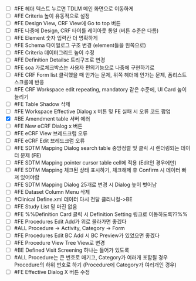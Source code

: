 - [ ] #FE 헤더 텍스트 누르면 TDLM 메인 화면으로 이동하게
- [ ] #FE Criteria 높이 유동적으로 설정
- [ ] #FE Design View, CRF View에 Go to top 버튼
- [ ] #FE 나중에 Design, CRF 타이틀 레이아웃 통일 (버튼 수준은 다름)
- [ ] #FE Element 숫자 입력칸 더 명확하게
- [ ] #FE Schema 다이얼로그 구조 변경 (element들을 왼쪽으로)
- [ ] #FE Criteria 데이터그리드 높이 수정
- [ ] #FE Definition Detailsc 트리구조로 변경
- [ ] #FE soa 가로체크박스는 사용자 편의기능으로 나중에 구현하기로
- [ ] #FE CRF Form list 클릭했을 때 안가는 문제, 위쪽 헤더에 안가는 문제, 폼리스트 스크롤에 반응
- [ ] #FE CRF Workspace edit repeating, mandatory 같은 수준에, UI Card 높이 늘리기
- [ ] #FE Table Shadow 삭제
- [ ] #FE Workspace Effective Dialog x 버튼 및 FE 실패 시 오류 코드 팝업
- [x] #BE Amendment table 서버 에러
- [ ] #FE New eCRF Dialog x 버튼
- [ ] #FE eCRF View 브레드크럼 오류
- [ ] #FE eCRF Edit 브레드크럼 오류
- [ ] #FE SDTM Mapping Dialog search table 중앙정렬 및 클릭 시 렌더링되는 데이터 문제 (FE)
- [ ] #FE SDTM Mapping pointer cursor table cell에 적용 (Edit인 경우에만)
- [ ] #FE SDTM Mapping 체크된 상태 표시하기, 체크해제 후 Confirm 시 데이터 빠져 있어야함
- [ ] #FE SDTM Mapping Dialog 25개로 변경 시 Dialog 높이 벗어남
- [ ] #FE Dataset Column Menu 삭제
- [ ] #Clinical Define.xml 데이터 다시 전달 클리니컬->BE
- [ ] #FE Study List 밑 마진 없음
- [ ] #FE %%Definition Card 클릭 시 Definition Setting 링크로 이동하도록??%%
- [ ] #FE Procedures Edit Add가 위로 올라가면 좋겠다
- [ ] #ALL Procedure -> Activity, Category -> Form
- [ ] #FE Procedures Edit BC Add 시 BC Preview가 있었으면 좋겠다
- [ ] #FE Procedure View Tree View로 변경
- [ ] #BE Defined Visit Screening 하나는 들어가 있도록
- [ ] #ALL Procedure는 큰 번호로 매기고, Category가 여러개 포함될 경우 Procedure의 하위 번호로 하기 (Procedure에 Category가 여러개인 경우)
- [ ] #FE Effective Dialog X 버튼 수정